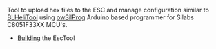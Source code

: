 Tool to upload hex files to the ESC and manage configuration similar to [BLHeliTool](http://www.olliw.eu/2012/owsilprog/#blhelitool) using [owSilProg](http://www.olliw.eu/2012/owsilprog/) Arduino based programmer for Silabs C8051F33XX MCU's.


  * [Building](Building.md) the EscTool